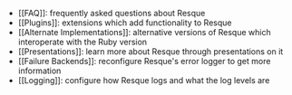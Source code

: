 * [[FAQ]]: frequently asked questions about Resque
* [[Plugins]]: extensions which add functionality to Resque
* [[Alternate Implementations]]: alternative versions of Resque which interoperate with the Ruby version
* [[Presentations]]: learn more about Resque through presentations on it
* [[Failure Backends]]: reconfigure Resque's error logger to get more information
* [[Logging]]: configure how Resque logs and what the log levels are